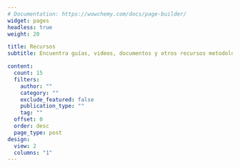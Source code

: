 ```yaml
---
# Documentation: https://wowchemy.com/docs/page-builder/
widget: pages
headless: true
weight: 20

title: Recursos
subtitle: Encuentra guías, videos, documentos y otros recursos metodológicos creados por nuestros asesores

content:
  count: 15
  filters:
    author: ""
    category: ""
    exclude_featured: false
    publication_type: ""
    tag: ""
  offset: 0
  order: desc
  page_type: post
design:
  view: 2
  columns: "1"
---
```

